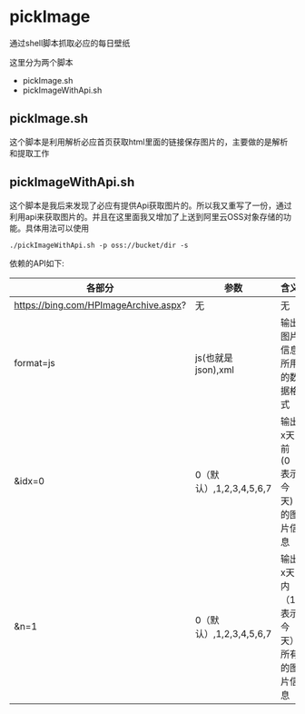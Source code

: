 # pickImage
通过shell脚本抓取必应的每日壁纸

这里分为两个脚本

- pickImage.sh
- pickImageWithApi.sh


## pickImage.sh
这个脚本是利用解析必应首页获取html里面的链接保存图片的，主要做的是解析和提取工作

## pickImageWithApi.sh
这个脚本是我后来发现了必应有提供Api获取图片的。所以我又重写了一份，通过利用api来获取图片的。并且在这里面我又增加了上送到阿里云OSS对象存储的功能。具体用法可以使用

```
./pickImageWithApi.sh -p oss://bucket/dir -s 
```


依赖的API如下:

| 各部分 | 参数 | 含义 |
| - | - | - |
|https://bing.com/HPImageArchive.aspx?|无|无|
|format=js|js(也就是json),xml|输出图片信息所用的数据格式|
|&idx=0|0（默认）,1,2,3,4,5,6,7|输出x天前(0表示今天)的图片信息|
|&n=1|0（默认）,1,2,3,4,5,6,7|输出x天内（1表示今天）所有的图片信息|
